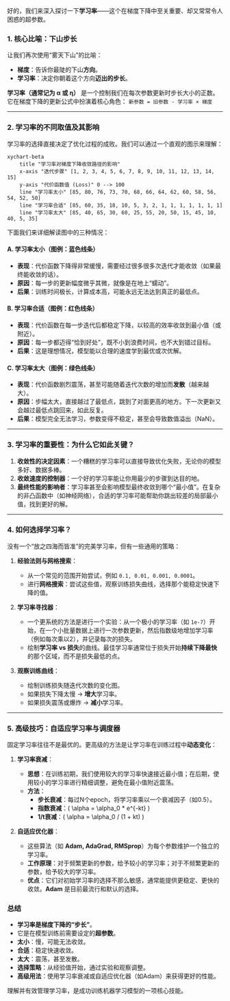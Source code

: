 好的，我们来深入探讨一下**学习率**——这个在梯度下降中至关重要、却又常常令人困惑的超参数。

### 1. 核心比喻：下山步长

让我们再次使用“雾天下山”的比喻：
- **梯度**：告诉你最陡的下山**方向**。
- **学习率**：决定你朝着这个方向**迈出的步长**。

**学习率（通常记为 α 或 η）** 是一个控制我们在每次参数更新时步长大小的正数。它在梯度下降的更新公式中扮演着核心角色：
`新参数 = 旧参数 - 学习率 × 梯度`

---

### 2. 学习率的不同取值及其影响

学习率的选择直接决定了优化过程的成败。我们可以通过一个直观的图示来理解：

```mermaid
xychart-beta
    title "学习率对梯度下降收敛路径的影响"
    x-axis "迭代步骤" [1, 2, 3, 4, 5, 6, 7, 8, 9, 10, 11, 12, 13, 14, 15]
    y-axis "代价函数值 (Loss)" 0 --> 100
    line "学习率太小" [85, 80, 76, 73, 70, 68, 66, 64, 62, 60, 58, 56, 54, 52, 50]
    line "学习率合适" [85, 60, 35, 18, 10, 5, 3, 2, 1, 1, 1, 1, 1, 1, 1]
    line "学习率太大" [85, 40, 65, 30, 60, 25, 55, 20, 50, 15, 45, 10, 40, 5, 35]
```

下面我们来详细解读图中的三种情况：

#### **A. 学习率太小（图例：蓝色线条）**
- **表现**：代价函数下降得非常缓慢，需要经过很多很多次迭代才能收敛（如果最终能收敛的话）。
- **原因**：每一步的更新幅度微乎其微，就像是在地上“蠕动”。
- **后果**：训练时间极长，计算成本高，可能永远无法达到真正的最低点。

#### **B. 学习率合适（图例：红色线条）**
- **表现**：代价函数在每一步迭代后都稳定下降，以较高的效率收敛到最小值（或附近）。
- **原因**：每一步都迈得“恰到好处”，既不小到浪费时间，也不大到错过目标。
- **后果**：这是理想情况，模型能以合理的速度学到最优或次优解。

#### **C. 学习率太大（图例：绿色线条）**
- **表现**：代价函数剧烈震荡，甚至可能随着迭代次数的增加而**发散**（越来越大）。
- **原因**：步幅太大，直接越过了最低点，跳到了对面更高的地方。下一次更新又会越过最低点跳回来，如此反复。
- **后果**：模型完全无法学习，参数变得不稳定，甚至会导致数值溢出（NaN）。

---

### 3. 学习率的重要性：为什么它如此关键？

1.  **收敛性的决定因素**：一个糟糕的学习率可以直接导致优化失败，无论你的模型多好、数据多棒。
2.  **收敛速度的控制器**：一个好的学习率能让你用最少的步骤到达目的地。
3.  **最终性能的影响者**：学习率甚至会影响模型最终收敛到哪个“最小值”。在复杂的非凸函数中（如神经网络），合适的学习率可能帮助你跳出较差的局部最小值，找到更好的解。

---

### 4. 如何选择学习率？

没有一个“放之四海而皆准”的完美学习率，但有一些通用的策略：

1.  **经验法则与网格搜索**：
    - 从一个常见的范围开始尝试，例如 `0.1, 0.01, 0.001, 0.0001`。
    - 进行**网格搜索**：尝试这些值，观察训练损失曲线，选择那个能稳定快速下降的值。

2.  **学习率寻找器**：
    - 一个更系统的方法是进行一个实验：从一个极小的学习率（如 `1e-7`）开始，在一个小批量数据上进行一次参数更新，然后指数级地增加学习率（例如每次乘以2），并记录每次的损失。
    - 绘制**学习率 vs 损失**的曲线。最佳学习率通常位于损失开始**持续下降最快**的那个区域，而不是损失最低的点。

3.  **观察训练曲线**：
    - 绘制训练损失随迭代次数的变化图。
    - 如果损失下降太慢 → **增大**学习率。
    - 如果损失震荡或爆炸 → **减小**学习率。

---

### 5. 高级技巧：自适应学习率与调度器

固定学习率往往不是最优的。更高级的方法是让学习率在训练过程中**动态变化**：

1.  **学习率衰减**：
    - **思想**：在训练初期，我们使用较大的学习率快速接近最小值；在后期，使用较小的学习率进行精细调整，避免在最小值附近震荡。
    - **方法**：
        - **步长衰减**：每过N个epoch，将学习率乘以一个衰减因子（如0.5）。
        - **指数衰减**：\( \alpha = \alpha_0 * e^{-kt} \)
        - **1/t衰减**：\( \alpha = \alpha_0 / (1 + kt) \)

2.  **自适应优化器**：
    - 这些算法（如 **Adam, AdaGrad, RMSprop**）为每个参数维护一个独立的学习率。
    - **工作原理**：对于频繁更新的参数，给予较小的学习率；对于不频繁更新的参数，给予较大的学习率。
    - **优点**：它们对初始学习率的选择不那么敏感，通常能提供更稳定、更快的收敛。**Adam** 是目前最流行和默认的选择。

### 总结

- **学习率是梯度下降的“步长”**。
- 它是在模型训练前需要设定的**超参数**。
- **太小**：慢，可能无法收敛。
- **合适**：稳定快速收敛。
- **太大**：震荡，甚至发散。
- **选择策略**：从经验值开始，通过实验和观察调整。
- **高级用法**：使用学习率衰减或自适应优化器（如Adam）来获得更好的性能。

理解并有效管理学习率，是成功训练机器学习模型的一项核心技能。